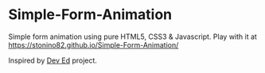 # Simple-Form-Animation

Simple form animation using pure HTML5, CSS3 & Javascript.
Play with it at https://stonino82.github.io/Simple-Form-Animation/

Inspired by <a href="https://www.youtube.com/channel/UClb90NQQcskPUGDIXsQEz5Q" target="_blank">Dev Ed</a> project.
